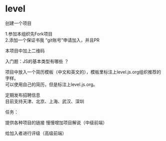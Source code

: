 # level
创建一个项目

1.参加本组织先Fork项目  
2.添加一个保证书我 “git账号”申请加入，并且PR

本项目中加上二维码 

入门题：JS的基本类型有哪些 ？


项目中放入一个简历模板（中文和英文的），模板里标注上level.js.org组织推荐的字样。  
可以使用自己的简历，但是标注上level.js.org。 

定期发布招聘信息  
目前支持天津、北京、上海、武汉、深圳

任务：

提供各种项目的链接 
慢慢增加项目解说（中级前端）

给加入者进行评级（高级前端）
